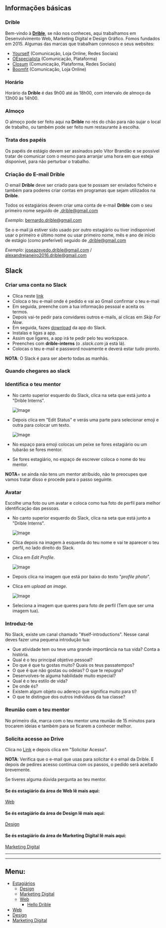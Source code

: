 ## Informações básicas

### Drible


Bem-vindo à [**Drible**](https://www.drible.pt/), se não nos conheces, aqui trabalhamos em Desenvolvimento Web, Marketing Digital e Design Gráfico. Fomos fundados em 2015.
Algumas das marcas que trabalham connosco e seus websites:

- [Yourself](https://www.yourselfapparel.pt/) (Comunicação, Loja Online, Redes Sociais)
- [OEspecialista](https://www.oespecialista.pt/) (Comunicação, Plataforma)
- [Closum](https://www.closum.com/) (Comunicação, Plataforma, Redes Sociais)
- [Boomfit](https://www.boomfit.eu/pt/) (Comunicação, Loja Online)


### Horário

Horário da **Drible** é das 9h00 até ás 18h00, com intervalo de almoço da 13h00 às 14h00.

### Almoço

O almoço pode ser feito aqui na **Drible** no rés do chão para não sujar o local de trabalho, ou também pode ser feito num restaurante à escolha.

### Trata dos papéis

Os papéis de estágio devem ser assinados pelo Vítor Brandão e se possível tratar de comunicar com o mesmo para arranjar uma hora em que esteja disponível, para não perturbar o trabalho.

### Criação do E-mail Drible

O email **Drible** deve ser criado para que te possam ser enviados ficheiro e também para poderes criar contas em programas que sejam utilizados na **Drible**.

Todos os estagiários devem criar uma conta de e-mail **Drible** com o seu primeiro nome seguido de .drible@gmail.com

_Exemplo_: bernardo.drible@gmail.com

Se o e-mail já estiver sido usado por outro estagiário ou tiver indisponível usar o primeiro e último nome ou usar primeiro nome, mês e ano de início de estágio (como preferível) seguido de .drible@gmail.com

_Exemplo_: joseazevedo.drible@gmail.com / alexandrejaneiro2016.drible@gmail.com

## Slack

### Criar uma conta no **Slack**

- Clica neste [link](https://join.slack.com/t/drible-interns/shared_invite/enQtMzI5ODg3MDI2Mjk0LTY1N2Q5YzdkM2Q2NjI3YTc0MWZkNGNmNmJiNmYwZGE0ZTY0NzNjYzRhODg2MTE4ODEwZjRhOTc5NDMyMDY1MTA)
- Coloca o teu e-mail onde é pedido e vai ao Gmail confirmar o teu e-mail
- Em seguida, preenche com a tua informação pessoal e aceita os termos.
- Depois vai-te pedir para convidares outros e-mails, aí clicas em _Skip For Now_.
- Em seguida, fazes [download](https://slack.com/downloads/windows) da app do Slack.
- Instalas e ligas a app.
- Assim que ligares, a app irá te pedir pelo teu workspace.
- Preenches com **drible-interns** (o _.slack.com_ já está lá).
- Colocas o teu e-mail e password novamente e deverá estar tudo pronto.

**NOTA**: O Slack é para ser aberto todas as manhãs.

### Quando chegares ao slack

### Identifica o teu mentor

- No canto superior esquerdo do Slack, clica na seta que está junto a "Drible Interns".

  ![Image](/sys-config/images/status_editstatus.PNG)

- Depois clica em "Edit Status" e verás uma parte para selecionar emoji e outra para colocar um texto.

  ![Image](/sys-config/images/status_statusinput.PNG)

- No espaço para emoji colocas um peixe se fores estagiário ou um tubarão se fores mentor.
- Se fores estagiário, no espaço de escrever coloca o nome do teu mentor.

**NOTA**= se ainda não tens um mentor atribuido, não te preocupes que vamos tratar disso e procede para o passo seguinte.

### Avatar

Escolhe uma foto ou um avatar e coloca como tua foto de perfil para melhor identificação das pessoas.

- No canto superior esquerdo do Slack, clica na seta que está junto a "Drible Interns".

  ![Image](/sys-config/images/status_editstatus.PNG)

- Clica depois na imagem à esquerda do teu nome e vai te aparecer o teu perfil, no lado direito do Slack.
- Clica em _Edit Profile_.

  ![Image](/sys-config/images/status_editprofile.PNG)

- Depois clica na imagem que está por baixo do texto "_profile photo_".
- Clica em _upload an image_.

  ![Image](/sys-config/images/status_uploadimage.png)

- Seleciona a imagem que queres para foto de perfil (Tem que ser uma imagem tua).


### Introduz-te

No Slack, existe um canal chamado "#self-introductions". Nesse canal deves fazer uma pequena introdução tua:
- Que atividade tem ou teve uma grande importância na tua vida? Conta a história.
- Qual é o teu principal objetivo pessoal?
- Do que é que tu gostas muito? Quais os teus passatempos?
- O que é que não gostas ou odeias? O que te repugna?
- Desenvolves-te alguma habilidade muito especial?
- Qual é o teu estilo de vida?
- De onde és?
- Existem algum objeto ou adereço que significa muito para ti?
- O que te distingue dos outros indivíduos da tua classe?

### Reunião com o teu mentor

No primeiro dia, marca com o teu mentor uma reunião de 15 minutos para trocarem ideias e também para se ficarem a conhecer melhor.

### Solicita acesso ao Drive

Clica no [Link](https://drive.google.com/drive/folders/1wI8Tp7b-cEZP24jM-nXelgEg0w1RKX3O?usp=sharing) e depois clica em "Solicitar Acesso".

**NOTA**: Verifica que o e-mail que usas para solicitar é o email da Drible. E depois de pedires acesso continua com os passos, o pedido será aceitado brevemente.

Se tiveres alguma dúvida pergunta ao teu mentor.

#### Se és estagiário da área de Web lê mais aqui:

 [Web](/sys-config/estagiarios/web/home)

#### Se és estagiário da área de Design lê mais aqui:

 [Design](/sys-config/estagiarios/design/home)

#### Se és estagiário da área de Marketing Digital lê mais aqui:

 [Marketing Digital](/sys-config/estagiarios/marketingdigital/home)

***
***

## Menu:
 - [Estagiários](/sys-config/estagiarios/home)
   - [Design](/sys-config/estagiarios/design/home)
   - [Marketing Digital](/sys-config/estagiarios/marketingdigital/home)
   - [Web](/sys-config/estagiarios/web/home)
     - [Hello Drible](/sys-config/estagiarios/web/hello-drible)        
 - [Web](/sys-config/web/home)
 - [Design](/sys-config/design/home)
 - [Marketing Digital](/sys-config/marketingdigital/home)
